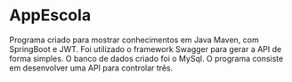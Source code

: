 # AppEscola
Programa criado para mostrar conhecimentos em Java Maven, com SpringBoot e JWT.
Foi utilizado o framework Swagger para gerar a API de forma simples.
O banco de dados criado foi o MySql.
O programa consiste em desenvolver uma API para controlar três.
